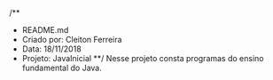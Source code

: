 /**
* README.md
* Criado por: Cleiton Ferreira
* Data: 18/11/2018
* Projeto: JavaInicial
**/
Nesse projeto consta programas do ensino fundamental do Java.


